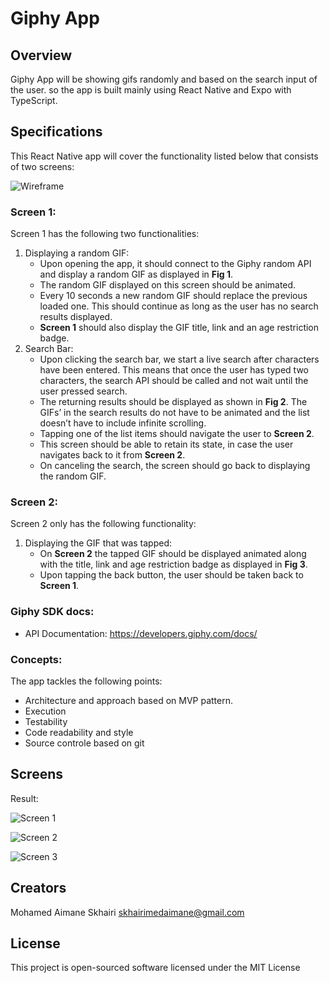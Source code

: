 # Giphy App

## Overview

Giphy App will be showing gifs randomly and based on the search input of the user. so the app is built mainly using React Native and Expo with TypeScript.

## Specifications

This React Native app will cover the functionality listed below that consists of two screens:

![Wireframe][wireframe-image]

### Screen 1:

Screen 1 has the following two functionalities:

1. Displaying a random GIF:
   - Upon opening the app, it should connect to the Giphy random API and display a random GIF as displayed in **Fig 1**.
   - The random GIF displayed on this screen should be animated.
   - Every 10 seconds a new random GIF should replace the previous loaded one. This should continue as long as the user has no search results displayed.
   - **Screen 1** should also display the GIF title, link and an age restriction badge.
2. Search Bar:
   - Upon clicking the search bar, we start a live search after characters have been entered. This means that once the user has typed two characters, the search API should be called and not wait until the user pressed search.
   - The returning results should be displayed as shown in **Fig 2**. The GIFs’ in the search results do not have to be animated and the list doesn’t have to include infinite scrolling.
   - Tapping one of the list items should navigate the user to **Screen 2**.
   - This screen should be able to retain its state, in case the user navigates back to it from **Screen 2**.
   - On canceling the search, the screen should go back to displaying the random GIF.

### Screen 2:

Screen 2 only has the following functionality:

1. Displaying the GIF that was tapped:
   - On **Screen 2** the tapped GIF should be displayed animated along with the title, link and age restriction badge as displayed in **Fig 3**.
   - Upon tapping the back button, the user should be taken back to **Screen 1**.

### Giphy SDK docs:

- API Documentation: https://developers.giphy.com/docs/

### Concepts:

The app tackles the following points:

- Architecture and approach based on MVP pattern.
- Execution
- Testability
- Code readability and style
- Source controle based on git

## Screens

Result:

![Screen 1][screen-one-random]

![Screen 2][screen-one-search]

![Screen 3][screen-two]

## Creators

Mohamed Aimane Skhairi
skhairimedaimane@gmail.com

## License

This project is open-sourced software licensed under the MIT License

[wireframe-image]: https://imgur.com/Kja1rsy.png
[screen-one-random]: ./screenshots/screen-one-random.png
[screen-one-search]: ./screenshots/screen-one-search.png
[screen-two]: ./screenshots/screen-two.png
